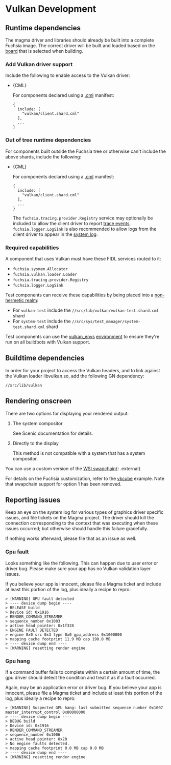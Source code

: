 Vulkan Development
==================

## Runtime dependencies

The magma driver and libraries should already be built into a complete Fuchsia
image. The correct driver will be built and loaded based on the
[board](/docs/development/build/build_system/boards_and_products.md) that is selected
when building.

### Add Vulkan driver support

Include the following to enable access to the Vulkan driver:

- {CML}

  For components declared using a [.cml][cml] manifest:

  ```json5
  {
    include: [
      "vulkan/client.shard.cml"
    ],
    ...
  }
  ```

### Out of tree runtime dependencies

For components built outside the Fuchsia tree or otherwise can't include the
above shards, include the following:

- {CML}

  For components declared using a [.cml][cml] manifest:

  ```json5
  {
    include: [
      "vulkan/client.shard.cml"
    ],
    ...
  }
  ```

  The `fuchsia.tracing.provider.Registry` service may optionally be included to
  allow the client driver to report [trace events](/docs/concepts/kernel/tracing-system.md).
  `fuchsia.logger.LogSink` is also
  recommended to allow logs from the client driver to appear in the [system
  log](/docs/development/diagnostics/logs/viewing.md).

### Required capabilities

A component that uses Vulkan must have these FIDL services routed to it:

* `fuchsia.sysmem.Allocator`
* `fuchsia.vulkan.loader.Loader`
* `fuchsia.tracing.provider.Registry`
* `fuchsia.logger.LogSink`

Test components can receive these capabilities by being placed into a
[non-hermetic realm](/docs/development/testing/components/test_component.md#legacy_non-hermetic_tests):

* For `vulkan-test` include the `//src/lib/vulkan/vulkan-test.shard.cml` shard
* For `system-test` include the `//src/sys/test_manager/system-test.shard.cml` shard

Test components can use the [vulkan_envs][vulkan_envs]
[environment][environment] to ensure they're run on all buildbots with Vulkan
support.
## Buildtime dependencies

In order for your project to access the Vulkan headers, and to link against the Vulkan loader libvulkan.so, add the following GN dependency:

`//src/lib/vulkan`

## Rendering onscreen

There are two options for displaying your rendered output:

1. The system compositor

   See Scenic documentation for details.

2. Directly to the display

   This method is not compatible with a system that has a system compositor.

You can use a custom version of the [WSI swapchain](https://www.khronos.org/registry/vulkan/specs/1.0-extensions/html/vkspec.html#_wsi_swapchain){: .external}.

For details on the Fuchsia customization, refer to the
[vkcube](/src/graphics/examples/vkcube) example.  Note that swapchain support for option 1 has been removed.

## Reporting issues

Keep an eye on the system log for various types of graphics driver specific issues, and file tickets on the Magma project.
The driver should kill the connection corresponding to the context that was executing when these issues occurred; but otherwise should handle this failure gracefully.

If nothing works afterward, please file that as an issue as well.

### Gpu fault

Looks something like the following. This can happen due to user error or driver bug. Please make sure your app has no Vulkan validation layer issues.

If you believe your app is innocent, please file a Magma ticket and include at least this portion of the log, plus ideally a recipe to repro:

```
> [WARNING] GPU fault detected
> ---- device dump begin ----
> RELEASE build
> Device id: 0x1916
> RENDER_COMMAND_STREAMER
> sequence_number 0x1003
> active head pointer: 0x1f328
> ENGINE FAULT DETECTED
> engine 0x0 src 0x3 type 0x0 gpu_address 0x1000000
> mapping cache footprint 11.9 MB cap 190.0 MB
> ---- device dump end ----
> [WARNING] resetting render engine
```

### Gpu hang

If a command buffer fails to complete within a certain amount of time, the gpu driver should detect the condition and treat it as if a fault occurred.

Again, may be an application error or driver bug. If you believe your app is innocent, please file a Magma ticket and include at least this portion of the log, plus ideally a recipe to repro:

```
> [WARNING] Suspected GPU hang: last submitted sequence number 0x1007 master_interrupt_control 0x80000000
> ---- device dump begin ----
> DEBUG build
> Device id: 0x1916
> RENDER_COMMAND_STREAMER
> sequence_number 0x1006
> active head pointer: 0x20
> No engine faults detected.
> mapping cache footprint 0.0 MB cap 0.0 MB
> ---- device dump end ----
> [WARNING] resetting render engine
```

[cml]: /docs/concepts/components/v2/component_manifests.md
[environment]: /docs/contribute/testing/environments.md
[vulkan_envs]: /src/lib/vulkan/vulkan.gni
